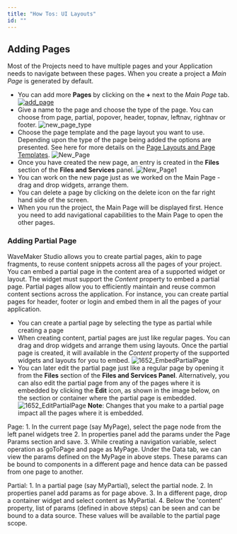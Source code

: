 ```yaml
---
title: "How Tos: UI Layouts"
id: ""
---
```


## Adding Pages

Most of the Projects need to have multiple pages and your Application needs to navigate between these pages. When you create a project a _Main Page_ is generated by default.

- You can add more **Pages** by clicking on the **+** next to the _Main Page_ tab. [![add_page](./assets/add_page.png)](./assets/add_page.png)
- Give a name to the page and choose the type of the page. You can choose from page, partial, popover, header, topnav, leftnav, rightnav or footer. ![new_page_type](./assets/new_page_type.png)
- Choose the page template and the page layout you want to use. Depending upon the type of the page being added the options are presented. See here for more details on the [Page Layouts and Page Templates](/learn/layouts_templates/). ![New_Page](./assets/New_Page.png)
- Once you have created the new page, an entry is created in the **Files** section of the **Files and Services** panel. ![New_Page1](./assets/New_Page1.png)
- You can work on the new page just as we worked on the Main Page - drag and drop widgets, arrange them.
- You can delete a page by clicking on the delete icon on the far right hand side of the screen.
- When you run the project, the Main Page will be displayed first. Hence you need to add navigational capabilities to the Main Page to open the other pages.

### Adding Partial Page

WaveMaker Studio allows you to create partial pages, akin to page fragments, to reuse content snippets across all the pages of your project. You can embed a partial page in the content area of a supported widget or layout. The widget must support the _Content_ property to embed a partial page. Partial pages allow you to efficiently maintain and reuse common content sections across the application. For instance, you can create partial pages for header, footer or login and embed them in all the pages of your application.

- You can create a partial page by selecting the type as partial while creating a page
- When creating content, partial pages are just like regular pages. You can drag and drop widgets and arrange them using layouts. Once the partial page is created, it will available in the _Content_ property of the supported widgets and layouts for you to embed. ![1652_EmbedPartialPage](./assets/1652_EmbedPartialPage.png)
- You can later edit the partial page just like a regular page by opening it from the **Files** section of the **Files and Services Panel**. Alternatively, you can also edit the partial page from any of the pages where it is embedded by clicking the **Edit** icon, as shown in the image below, on the section or container where the partial page is embedded. ![1652_EditPartialPage](./assets/1652_EditPartialPage.png) **Note**: Changes that you make to a partial page impact all the pages where it is embedded.

Page: 1. In the current page (say MyPage), select the page node from the left panel widgets tree 2. In properties panel add the params under the Page Params section and save. 3. While creating a navigation variable, select operation as goToPage and page as MyPage. Under the Data tab, we can view the params defined on the MyPage in above steps. These params can be bound to components in a different page and hence data can be passed from one page to another.

Partial: 1. In a partial page (say MyPartial), select the partial node. 2. In properties panel add params as for page above. 3. In a different page, drop a container widget and select content as MyPartial. 4. Below the 'content' property, list of params (defined in above steps) can be seen and can be bound to a data source. These values will be available to the partial page scope.
